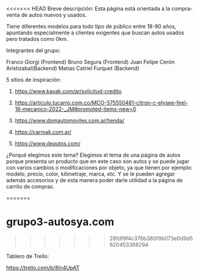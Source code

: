 <<<<<<< HEAD
Breve descripción:
Esta página está orientada a la compra-venta de autos nuevos y usados.

Tiene diferentes modelos para todo tipo de público entre 18-80 años, apuntando especialmente a clientes exigentes que buscan autos usados pero tratados como 0km.

Integrantes del grupo:

Franco Giorgi (Frontend)
Bruno Segura (Frontend)
Juan Felipe Cerón Aristizabal(Backend)
Matias Catriel Furquet (Backend)

5 sitios de inspiración:

1)  https://www.kavak.com/ar/solicitud-credito

2)  https://articulo.tucarro.com.co/MCO-575550481-citron-c-elysee-feel-16-mecanico-2022-_JM#promoted-items-new=0

3)  https://www.domautomoviles.com.ar/tienda/

4)  https://carmak.com.ar/

5)  https://www.deautos.com/

¿Porqué elegimos este tema?
Elegimos el tema de una página de autos porque presenta un producto que en este caso son autos y se puede jugar con varios cambios o modificaciones por objeto, ya que tienen por ejemplo: modelo, precio, color, kilimetraje, marca, etc. Y se le pueden agregar además accesorios y de esta manera poder darle utilidad a la página de carrito de compras.



=======
# grupo3-autosya.com
>>>>>>> 28fdf9f4c376b380f9b073e0d9d5620453368294

Tablero de Trello:

https://trello.com/b/8ln4UpAT
